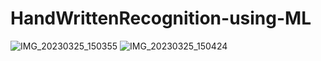 # HandWrittenRecognition-using-ML
![IMG_20230325_150355](https://user-images.githubusercontent.com/104352072/227709456-97247005-94b8-4beb-b46e-7b06e60bf27f.jpg)
![IMG_20230325_150424](https://user-images.githubusercontent.com/104352072/227709442-2a24e25b-73bc-4a36-8061-1190cc62240d.jpg)
